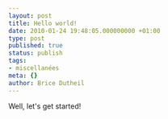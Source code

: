 ```yaml
---
layout: post
title: Hello world!
date: 2010-01-24 19:48:05.000000000 +01:00
type: post
published: true
status: publish
tags:
- miscellanées
meta: {}
author: Brice Dutheil
---
```


Well, let's get started!
